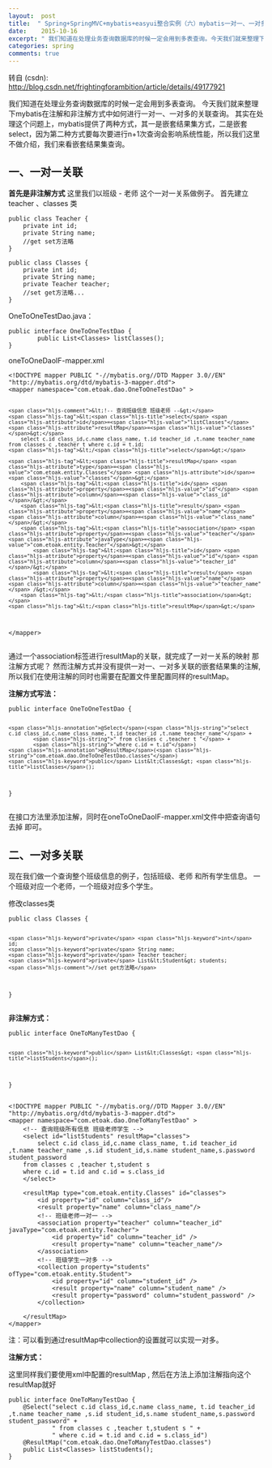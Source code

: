 ```yaml
---
layout:  post
title:  " Spring+SpringMVC+mybatis+easyui整合实例（六）mybatis一对一、一对多关联查询 "
date:    2015-10-16
excerpt: " 我们知道在处理业务查询数据库的时候一定会用到多表查询。今天我们就来整理下mybatis在注解和非注解方式中如何进行一对一、一对多的关联查询。其实在处理这个问题上，mybatis提供了两种方式，其一是嵌套结果集方式，二是嵌套select，因为第二种方式要每次要进行n+1次查询会影响系统性能，所以我们这里不做介绍，我们来看嵌套结果集查询。一、一对一关联首先是非注解方式这里我们以班级-老师... "
categories: spring 
comments: true
---
```

转自 (csdn): http://blog.csdn.net/frightingforambition/article/details/49177921
<div class="markdown_views">
 <p>我们知道在处理业务查询数据库的时候一定会用到多表查询。  今天我们就来整理下mybatis在注解和非注解方式中如何进行一对一、一对多的关联查询。  其实在处理这个问题上，mybatis提供了两种方式，其一是嵌套结果集方式，二是嵌套select，因为第二种方式要每次要进行n+1次查询会影响系统性能，所以我们这里不做介绍，我们来看嵌套结果集查询。</p> 
 <h2 id="一一对一关联">一、一对一关联</h2> 
 <p><strong>首先是非注解方式</strong>  这里我们以班级 - 老师 这个一对一关系做例子。  首先建立teacher 、classes 类</p> 
 <pre class="prettyprint"><code class=" hljs cs"><span class="hljs-keyword">public</span> <span class="hljs-keyword">class</span> Teacher {
    <span class="hljs-keyword">private</span> <span class="hljs-keyword">int</span> id;
    <span class="hljs-keyword">private</span> String name;
    <span class="hljs-comment">//get set方法略</span>
}</code></pre> 
 <pre class="prettyprint"><code class=" hljs cs"><span class="hljs-keyword">public</span> <span class="hljs-keyword">class</span> Classes {
    <span class="hljs-keyword">private</span> <span class="hljs-keyword">int</span> id;
    <span class="hljs-keyword">private</span> String name;
    <span class="hljs-keyword">private</span> Teacher teacher;
    <span class="hljs-comment">//set get方法略...</span>
}</code></pre> 
 <p>OneToOneTestDao.java：</p> 
 <pre class="prettyprint"><code class=" hljs cs"><span class="hljs-keyword">public</span> <span class="hljs-keyword">interface</span> OneToOneTestDao {
        <span class="hljs-keyword">public</span> List&lt;Classes&gt; <span class="hljs-title">listClasses</span>();
}</code></pre> 
 <p>oneToOneDaoIF-mapper.xml</p> 
 <pre class="prettyprint"><code class=" hljs xml"><span class="hljs-doctype">&lt;!DOCTYPE mapper PUBLIC "-//mybatis.org//DTD Mapper 3.0//EN" "http://mybatis.org/dtd/mybatis-3-mapper.dtd"&gt;</span> 
<span class="hljs-tag">&lt;<span class="hljs-title">mapper</span> <span class="hljs-attribute">namespace</span>=<span class="hljs-value">"com.etoak.dao.OneToOneTestDao"</span> &gt;</span>

    <span class="hljs-comment">&lt;!-- 查询班级信息 班级老师 --&gt;</span>
    <span class="hljs-tag">&lt;<span class="hljs-title">select</span> <span class="hljs-attribute">id</span>=<span class="hljs-value">"listClasses"</span> <span class="hljs-attribute">resultMap</span>=<span class="hljs-value">"classes"</span>&gt;</span>
        select c.id class_id,c.name class_name, t.id teacher_id ,t.name teacher_name from classes c ,teacher t where c.id = t.id;
    <span class="hljs-tag">&lt;/<span class="hljs-title">select</span>&gt;</span>    

    <span class="hljs-tag">&lt;<span class="hljs-title">resultMap</span> <span class="hljs-attribute">type</span>=<span class="hljs-value">"com.etoak.entity.Classes"</span> <span class="hljs-attribute">id</span>=<span class="hljs-value">"classes"</span>&gt;</span>
        <span class="hljs-tag">&lt;<span class="hljs-title">id</span> <span class="hljs-attribute">property</span>=<span class="hljs-value">"id"</span> <span class="hljs-attribute">column</span>=<span class="hljs-value">"class_id"</span>/&gt;</span>
        <span class="hljs-tag">&lt;<span class="hljs-title">result</span> <span class="hljs-attribute">property</span>=<span class="hljs-value">"name"</span> <span class="hljs-attribute">column</span>=<span class="hljs-value">"class_name"</span>/&gt;</span>
        <span class="hljs-tag">&lt;<span class="hljs-title">association</span> <span class="hljs-attribute">property</span>=<span class="hljs-value">"teacher"</span> <span class="hljs-attribute">javaType</span>=<span class="hljs-value">"com.etoak.entity.Teacher"</span>&gt;</span>
            <span class="hljs-tag">&lt;<span class="hljs-title">id</span> <span class="hljs-attribute">property</span>=<span class="hljs-value">"id"</span> <span class="hljs-attribute">column</span>=<span class="hljs-value">"teacher_id"</span>/&gt;</span>
            <span class="hljs-tag">&lt;<span class="hljs-title">result</span> <span class="hljs-attribute">property</span>=<span class="hljs-value">"name"</span> <span class="hljs-attribute">column</span>=<span class="hljs-value">"teacher_name"</span> /&gt;</span>
        <span class="hljs-tag">&lt;/<span class="hljs-title">association</span>&gt;</span>
    <span class="hljs-tag">&lt;/<span class="hljs-title">resultMap</span>&gt;</span>
<span class="hljs-tag">&lt;/<span class="hljs-title">mapper</span>&gt;</span></code></pre> 
 <p>通过一个association标签进行resultMap的关联，就完成了一对一关系的映射  那注解方式呢？  然而注解方式并没有提供一对一、一对多关联的嵌套结果集的注解,所以我们在使用注解的同时也需要在配置文件里配置同样的resultMap。</p> 
 <p><strong>注解方式写法：</strong></p> 
 <pre class="prettyprint"><code class=" hljs java"><span class="hljs-keyword">public</span> <span class="hljs-class"><span class="hljs-keyword">interface</span> <span class="hljs-title">OneToOneTestDao</span> {</span>

    <span class="hljs-annotation">@Select</span>(<span class="hljs-string">"select c.id class_id,c.name class_name, t.id teacher_id ,t.name teacher_name"</span> +
            <span class="hljs-string">" from classes c ,teacher t "</span> +
            <span class="hljs-string">"where c.id = t.id"</span>)
    <span class="hljs-annotation">@ResultMap</span>(<span class="hljs-string">"com.etoak.dao.OneToOneTestDao.classes"</span>)
    <span class="hljs-keyword">public</span> List&lt;Classes&gt; <span class="hljs-title">listClasses</span>();
}</code></pre> 
 <p>在接口方法里添加注解，同时在oneToOneDaoIF-mapper.xml文件中把查询语句去掉 即可。</p> 
 <h2 id="二一对多关联">二、一对多关联</h2> 
 <p>现在我们做一个查询整个班级信息的例子，包括班级、老师 和所有学生信息。  一个班级对应一个老师，一个班级对应多个学生。</p> 
 <p>修改classes类</p> 
 <pre class="prettyprint"><code class=" hljs cs"><span class="hljs-keyword">public</span> <span class="hljs-keyword">class</span> Classes {

    <span class="hljs-keyword">private</span> <span class="hljs-keyword">int</span> id;
    <span class="hljs-keyword">private</span> String name;
    <span class="hljs-keyword">private</span> Teacher teacher;
    <span class="hljs-keyword">private</span> List&lt;Student&gt; students;
    <span class="hljs-comment">//set get方法略</span>
}</code></pre> 
 <p><strong>非注解方式：</strong></p> 
 <pre class="prettyprint"><code class=" hljs cs"><span class="hljs-keyword">public</span> <span class="hljs-keyword">interface</span> OneToManyTestDao {

    <span class="hljs-keyword">public</span> List&lt;Classes&gt; <span class="hljs-title">listStudents</span>();
}</code></pre> 
 <pre class="prettyprint"><code class=" hljs xml"><span class="hljs-doctype">&lt;!DOCTYPE mapper PUBLIC "-//mybatis.org//DTD Mapper 3.0//EN" "http://mybatis.org/dtd/mybatis-3-mapper.dtd"&gt;</span> 
<span class="hljs-tag">&lt;<span class="hljs-title">mapper</span> <span class="hljs-attribute">namespace</span>=<span class="hljs-value">"com.etoak.dao.OneToManyTestDao"</span> &gt;</span>
    <span class="hljs-comment">&lt;!-- 查询班级所有信息 班级老师学生 --&gt;</span>
    <span class="hljs-tag">&lt;<span class="hljs-title">select</span> <span class="hljs-attribute">id</span>=<span class="hljs-value">"listStudents"</span> <span class="hljs-attribute">resultMap</span>=<span class="hljs-value">"classes"</span>&gt;</span>
        select c.id class_id,c.name class_name, t.id teacher_id ,t.name teacher_name ,s.id student_id,s.name student_name,s.password student_password
    from classes c ,teacher t,student s 
    where c.id = t.id and c.id = s.class_id 
    <span class="hljs-tag">&lt;/<span class="hljs-title">select</span>&gt;</span>   

    <span class="hljs-tag">&lt;<span class="hljs-title">resultMap</span> <span class="hljs-attribute">type</span>=<span class="hljs-value">"com.etoak.entity.Classes"</span> <span class="hljs-attribute">id</span>=<span class="hljs-value">"classes"</span>&gt;</span>
        <span class="hljs-tag">&lt;<span class="hljs-title">id</span> <span class="hljs-attribute">property</span>=<span class="hljs-value">"id"</span> <span class="hljs-attribute">column</span>=<span class="hljs-value">"class_id"</span>/&gt;</span>
        <span class="hljs-tag">&lt;<span class="hljs-title">result</span> <span class="hljs-attribute">property</span>=<span class="hljs-value">"name"</span> <span class="hljs-attribute">column</span>=<span class="hljs-value">"class_name"</span>/&gt;</span>
        <span class="hljs-comment">&lt;!-- 班级老师一对一 --&gt;</span>
        <span class="hljs-tag">&lt;<span class="hljs-title">association</span> <span class="hljs-attribute">property</span>=<span class="hljs-value">"teacher"</span> <span class="hljs-attribute">column</span>=<span class="hljs-value">"teacher_id"</span> <span class="hljs-attribute">javaType</span>=<span class="hljs-value">"com.etoak.entity.Teacher"</span>&gt;</span>
            <span class="hljs-tag">&lt;<span class="hljs-title">id</span> <span class="hljs-attribute">property</span>=<span class="hljs-value">"id"</span> <span class="hljs-attribute">column</span>=<span class="hljs-value">"teacher_id"</span> /&gt;</span>
            <span class="hljs-tag">&lt;<span class="hljs-title">result</span> <span class="hljs-attribute">property</span>=<span class="hljs-value">"name"</span> <span class="hljs-attribute">column</span>=<span class="hljs-value">"teacher_name"</span>/&gt;</span>
        <span class="hljs-tag">&lt;/<span class="hljs-title">association</span>&gt;</span>        
        <span class="hljs-comment">&lt;!-- 班级学生一对多 --&gt;</span>
        <span class="hljs-tag">&lt;<span class="hljs-title">collection</span> <span class="hljs-attribute">property</span>=<span class="hljs-value">"students"</span> <span class="hljs-attribute">ofType</span>=<span class="hljs-value">"com.etoak.entity.Student"</span>&gt;</span>
            <span class="hljs-tag">&lt;<span class="hljs-title">id</span> <span class="hljs-attribute">property</span>=<span class="hljs-value">"id"</span> <span class="hljs-attribute">column</span>=<span class="hljs-value">"student_id"</span> /&gt;</span>
            <span class="hljs-tag">&lt;<span class="hljs-title">result</span> <span class="hljs-attribute">property</span>=<span class="hljs-value">"name"</span> <span class="hljs-attribute">column</span>=<span class="hljs-value">"student_name"</span> /&gt;</span>
            <span class="hljs-tag">&lt;<span class="hljs-title">result</span> <span class="hljs-attribute">property</span>=<span class="hljs-value">"password"</span> <span class="hljs-attribute">column</span>=<span class="hljs-value">"student_password"</span> /&gt;</span>
        <span class="hljs-tag">&lt;/<span class="hljs-title">collection</span>&gt;</span>

    <span class="hljs-tag">&lt;/<span class="hljs-title">resultMap</span>&gt;</span>
<span class="hljs-tag">&lt;/<span class="hljs-title">mapper</span>&gt;</span></code></pre> 
 <p>注：可以看到通过resultMap中collection的设置就可以实现一对多。</p> 
 <p><strong>注解方式：</strong></p> 
 <p>这里同样我们要使用xml中配置的resultMap , 然后在方法上添加注解指向这个resultMap就好</p> 
 <pre class="prettyprint"><code class=" hljs java"><span class="hljs-keyword">public</span> <span class="hljs-class"><span class="hljs-keyword">interface</span> <span class="hljs-title">OneToManyTestDao</span> {</span>
    <span class="hljs-annotation">@Select</span>(<span class="hljs-string">"select c.id class_id,c.name class_name, t.id teacher_id ,t.name teacher_name ,s.id student_id,s.name student_name,s.password student_password"</span> +
            <span class="hljs-string">" from classes c ,teacher t,student s "</span> +
            <span class="hljs-string">" where c.id = t.id and c.id = s.class_id"</span>)
    <span class="hljs-annotation">@ResultMap</span>(<span class="hljs-string">"com.etoak.dao.OneToManyTestDao.classes"</span>)
    <span class="hljs-keyword">public</span> List&lt;Classes&gt; <span class="hljs-title">listStudents</span>();
}</code></pre>
</div>